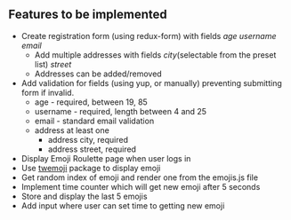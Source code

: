 ## Features to be implemented

* Create registration form (using redux-form) with fields *age* *username* *email*
  * Add multiple addresses with fields *city*(selectable from the preset list) *street*
  * Addresses can be added/removed
* Add validation for fields (using yup, or manually) preventing submitting form if invalid.
  * age - required, between 19, 85
  * username - required, length between 4 and 25
  * email - standard email validation
  * address at least one
    * address city, required
    * address street, required
* Display Emoji Roulette page when user logs in
* Use [twemoji](https://github.com/twitter/twemoji) package to display emoji
* Get random index of emoji and render one from the emojis.js file
* Implement time counter which will get new emoji after 5 seconds
* Store and display the last 5 emojis
* Add input where user can set time to getting new emoji

